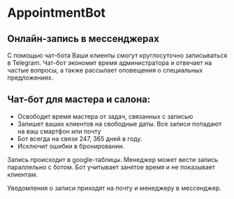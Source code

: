# AppointmentBot

## Онлайн-запись в мессенджерах

С помощью чат-бота Ваши клиенты смогут круглосуточно записываться в Telegram. Чат-бот экономит время администратора и отвечает на частые вопросы, а также рассылает оповещения о специальных предложениях.

## Чат-бот для мастера и салона:

- Освободит время мастера от задач, связанных с записью
- Запишет ваших клиентов на свободные даты. Все записи попадают на ваш смартфон или почту
- Бот всегда на связи 247, 365 дней в году.
- Исключит ошибки в бронировании.

Запись происходит в google-таблицы. Менеджер может вести запись параллельно с ботом. Бот учитывает занятое время и не показывает клиентам.

Уведомления о записи приходят на почту и менеджеру в мессенджер.

